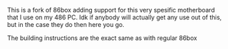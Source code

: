 This is a fork of 86box adding support for this very spesific motherboard that I use on my 486 PC. Idk if anybody will actually get any use out of this, but in the case they do then here you go.

The building instructions are the exact same as with regular 86box
